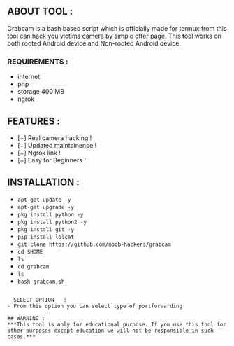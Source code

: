 ## ABOUT TOOL :

Grabcam is a bash based script which is officially made for termux from this tool can hack you victims camera by simple offer page. This tool works on both rooted Android device and Non-rooted Android device.

### REQUIREMENTS :
* internet
* php
* storage 400 MB
* ngrok

## FEATURES :
* [+] Real camera hacking !
* [+] Updated maintainence !
* [+] Ngrok link !
* [+] Easy for Beginners !

## INSTALLATION :

* `apt-get update -y`
* `apt-get upgrade -y`
* `pkg install python -y`
* `pkg install python2 -y`
* `pkg install git -y`
* `pip install lolcat`
* `git clone https://github.com/noob-hackers/grabcam`
* `cd $HOME`
* `ls`
* `cd grabcam`
* `ls`
* `bash grabcam.sh`
```

__SELECT OPTION__ :
- From this option you can select type of portforwarding

## WARNING : 
***This tool is only for educational purpose. If you use this tool for other purposes except education we will not be responsible in such cases.***
